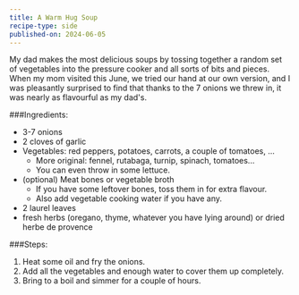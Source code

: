 ```yaml
---
title: A Warm Hug Soup
recipe-type: side
published-on: 2024-06-05
---
```


My dad makes the most delicious soups by tossing together a random set of vegetables into the pressure cooker and all sorts of bits and pieces. When my mom visited this June, we tried our hand at our own version, and I was pleasantly surprised to find that thanks to the 7 onions we threw in, it was nearly as flavourful as my dad's.

###Ingredients:
* 3-7 onions
* 2 cloves of garlic
* Vegetables: red peppers, potatoes, carrots, a couple of tomatoes, ...
    * More original: fennel, rutabaga, turnip, spinach, tomatoes... 
    * You can even throw in some lettuce. 
* (optional) Meat bones or vegetable broth
    * If you have some leftover bones, toss them in for extra flavour.
    * Also add vegetable cooking water if you have any. 
* 2 laurel leaves
* fresh herbs (oregano, thyme, whatever you have lying around) or dried herbe de provence


###Steps:
1. Heat some oil and fry the onions.
1. Add all the vegetables and enough water to cover them up completely.
1. Bring to a boil and simmer for a couple of hours.
